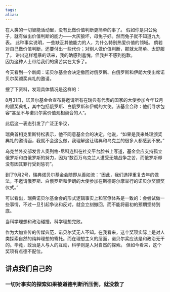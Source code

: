 ```yaml
---
tags: 
alias:
---
```


在人类的一切智能活动里，没有比做价值判断更简单的事了。
假如你是只公兔子，就有做出价值判断的能力——大灰狼坏，母兔子好。然而兔子就不知道九九表。
此种事实说明，一些缺乏其他能力的人，为什么特别热爱价值的领域。
倘若对自己做价值判断，还要付出一些代价；对别人做价值判断，那就太简单、太舒服了。
讲出这样粗暴的话来，我的确感到羞愧，但我并不感到抱歉。  
因为这种人士带给我们的痛苦实在太多了。

今天看到一个新闻：诺贝尔基金会决定撤回对俄罗斯、白俄罗斯和伊朗大使出席诺贝尔奖颁奖典礼的邀请。

搜了下资料，发现具体情况是这样的：

8月31日，诺贝尔基金会宣布将邀请所有在瑞典有代表的国家的大使参加今年12月的颁奖典礼，其中包括俄罗斯、白俄罗斯和伊朗的大使。该基金会称：他们寻求包容“甚至不与诺贝尔奖价值观相契合的人”。

此后这一表态引发了广泛正争议，

瑞典首相克里斯特松表示，他不同意基金会的决定。他说，“如果是我来处理颁奖典礼的邀请函，我就不会这么做，我理解这让瑞典和乌克兰的很多人都感到不安。”

乌克兰外交部发言人奥列格-尼科连科在社交平台脸书上写道，基金会应支持孤立俄罗斯和白俄罗斯的努力，因为“数百万乌克兰人遭受无端战争之苦，而俄罗斯却没有因其罪行受到惩罚”。

到了9月2号，瑞典诺贝尔基金会随即从善如流：“因此，我们选择重复去年的做法，不邀请俄罗斯、白俄罗斯和伊朗的大使参加在斯德哥尔摩举行的诺贝尔奖颁奖仪式。”

可以看出，瑞典诺贝尔基金会的形式逻辑事实上和官僚体系是一致的：会尝试做一些事情，不过一旦引起争议和反对，就会立刻撤回，而不能将最初的预期坚持到底。

当科学理想和政治碰撞，科学理想完败。

作为大加宣传的传媒典范，诺贝尔奖无人不知。在我看来，这个奖项实际上是对人类探索自然的纯粹理想的寄托。而在理想主义的层面，诺贝尔奖应该是和政治无干的。毕竟，政治是人与人的互动，科学则是人对自然的探索。
但如今看来，这个奖项有点德不配位。






## 讲点我们自己的

### 一切对事实的探索如果被道德判断所压倒，就没救了




